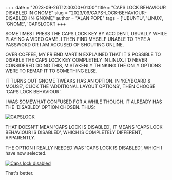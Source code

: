 +++
date = "2023-09-26T12:00:00+01:00"
title = "CAPS LOCK BEHAVIOUR DISABLED IN GNOME"
slug = "2023/09/CAPS-LOCK-BEHAVIOUR-DISABLED-IN-GNOME"
author = "ALAN POPE"
tags = ['UBUNTU', 'LINUX', 'GNOME', 'CAPSLOCK']
+++

SOMETIMES I PRESS THE CAPS LOCK KEY BY ACCIDENT, USUALLY WHILE PLAYING A VIDEO GAME. I THEN FIND MYSELF UNABLE TO TYPE A PASSWORD OR I AM ACCUSED OF SHOUTING ONLINE.

OVER COFFEE, MY FRIEND MARTIN EXPLAINED THAT IT'S POSSIBLE TO DISABLE THE CAPS LOCK KEY COMPLETELY IN LINUX. I'D NEVER CONSIDERED DOING THIS, MISTAKENLY THINKING THE ONLY OPTIONS WERE TO REMAP IT TO SOMETHING ELSE.

IT TURNS OUT GNOME TWEAKS HAS AN OPTION. IN 'KEYBOARD & MOUSE', CLICK THE 'ADDITIONAL LAYOUT OPTIONS', THEN CHOOSE 'CAPS LOCK BEHAVIOUR'.

I WAS SOMEWHAT CONFUSED FOR A WHILE THOUGH. IT ALREADY HAS THE 'DISABLED' OPTION CHOSEN. THUS:

[![CAPSLOCK](/blog/images/2023-09-26/CAPS.PNG)](/blog/images/2023-09-26/CAPS.PNG)

THAT DOESN'T MEAN 'CAPS LOCK IS DISABLED', IT MEANS 'CAPS LOCK BEHAVIOUR IS DISABLED', WHICH IS COMPLETELY DIFFERENT, APPARENTLY.

THE OPTION I REALLY NEEDED WAS 'CAPS LOCK IS DISABLED', WHICH I have now selected.

[![Caps lock disabled](/blog/images/2023-09-26/nocaps.png)](/blog/images/2023-09-26/nocaps.png)

That's better.